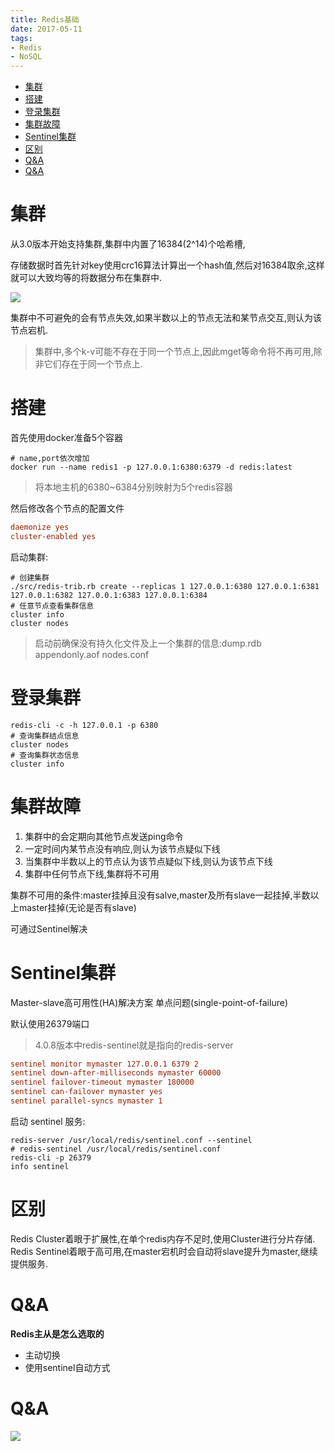 ```yaml
---
title: Redis基础
date: 2017-05-11
tags:
- Redis
- NoSQL
---
```

<!-- TOC -->

- [集群](#集群)
- [搭建](#搭建)
- [登录集群](#登录集群)
- [集群故障](#集群故障)
- [Sentinel集群](#sentinel集群)
- [区别](#区别)
- [Q&A](#qa)
- [Q&A](#qa-1)

<!-- /TOC -->
# 集群

从3.0版本开始支持集群,集群中内置了16384(2^14)个哈希槽,

存储数据时首先针对key使用crc16算法计算出一个hash值,然后对16384取余,这样就可以大致均等的将数据分布在集群中.

![](https://gitee.com/LuVx/img/raw/master/redis_cluster.png)

集群中不可避免的会有节点失效,如果半数以上的节点无法和某节点交互,则认为该节点宕机.

> 集群中,多个k-v可能不存在于同一个节点上,因此mget等命令将不再可用,除非它们存在于同一个节点上.

# 搭建

首先使用docker准备5个容器

```shell
# name,port依次增加
docker run --name redis1 -p 127.0.0.1:6380:6379 -d redis:latest
```

> 将本地主机的6380~6384分别映射为5个redis容器

然后修改各个节点的配置文件
```conf
daemonize yes
cluster-enabled yes
```

启动集群:

```shell
# 创建集群
./src/redis-trib.rb create --replicas 1 127.0.0.1:6380 127.0.0.1:6381 127.0.0.1:6382 127.0.0.1:6383 127.0.0.1:6384
# 任意节点查看集群信息
cluster info
cluster nodes
```

> 启动前确保没有持久化文件及上一个集群的信息:dump.rdb appendonly.aof nodes.conf

# 登录集群

```shell
redis-cli -c -h 127.0.0.1 -p 6380
# 查询集群结点信息
cluster nodes
# 查询集群状态信息
cluster info
```

# 集群故障

1. 集群中的会定期向其他节点发送ping命令
2. 一定时间内某节点没有响应,则认为该节点疑似下线
3. 当集群中半数以上的节点认为该节点疑似下线,则认为该节点下线
4. 集群中任何节点下线,集群将不可用

集群不可用的条件:master挂掉且没有salve,master及所有slave一起挂掉,半数以上master挂掉(无论是否有slave)

可通过Sentinel解决

# Sentinel集群

Master-slave高可用性(HA)解决方案
单点问题(single-point-of-failure)

默认使用26379端口

> 4.0.8版本中redis-sentinel就是指向的redis-server

```conf
sentinel monitor mymaster 127.0.0.1 6379 2
sentinel down-after-milliseconds mymaster 60000
sentinel failover-timeout mymaster 180000
sentinel can-failover mymaster yes
sentinel parallel-syncs mymaster 1
```

启动 sentinel 服务:
```shell
redis-server /usr/local/redis/sentinel.conf --sentinel
# redis-sentinel /usr/local/redis/sentinel.conf
redis-cli -p 26379
info sentinel
```

# 区别

Redis Cluster着眼于扩展性,在单个redis内存不足时,使用Cluster进行分片存储.
Redis Sentinel着眼于高可用,在master宕机时会自动将slave提升为master,继续提供服务.

# Q&A

**Redis主从是怎么选取的**
* 主动切换
* 使用sentinel自动方式

# Q&A


[![](https://static.segmentfault.com/v-5b1df2a7/global/img/creativecommons-cc.svg)](https://creativecommons.org/licenses/by-nc-nd/4.0/)